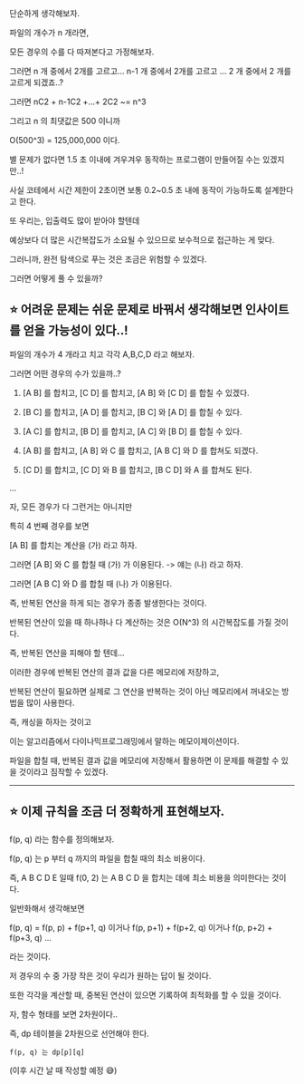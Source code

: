 단순하게 생각해보자.

파일의 개수가 n 개라면,

모든 경우의 수를 다 따져본다고 가정해보자.

그러면 n 개 중에서 2개를 고르고... n-1 개 중에서 2개를 고르고 ... 2 개 중에서 2 개를 고르게 되겠죠..?

그러면 nC2 + n-1C2 +...+ 2C2 ~= n^3 

그리고 n 의 최댓값은 500 이니까

O(500^3) = 125,000,000 이다.

별 문제가 없다면 1.5 초 이내에 겨우겨우 동작하는 프로그램이 만들어질 수는 있겠지만..!

사실 코테에서 시간 제한이 2초이면 보통 0.2~0.5 초 내에 동작이 가능하도록 설계한다고 한다.

또 우리는, 입출력도 많이 받아야 할텐데

예상보다 더 많은 시간복잡도가 소요될 수 있으므로 보수적으로 접근하는 게 맞다.

그러니까, 완전 탐색으로 푸는 것은 조금은 위험할 수 있겠다.

그러면 어떻게 풀 수 있을까?

## ⭐ 어려운 문제는 쉬운 문제로 바꿔서 생각해보면 인사이트를 얻을 가능성이 있다..!

파일의 개수가 4 개라고 치고 각각 A,B,C,D 라고 해보자.

그러면 어떤 경우의 수가 있을까..?

1. [A B] 를 합치고, [C D] 를 합치고, [A B] 와 [C D] 를 합칠 수 있겠다.

2. [B C] 를 합치고, [A D] 를 합치고, [B C] 와 [A D] 를 합칠 수 있다.

3. [A C] 를 합치고, [B D] 를 합치고, [A C] 와 [B D] 를 합칠 수 있다.

4. [A B] 를 합치고, [A B] 와 C 를 합치고, [A B C] 와 D 를 합쳐도 되겠다.

5. [C D] 를 합치고, [C D] 와 B 를 합치고, [B C D] 와 A 를 합쳐도 된다.

...


자, 모든 경우가 다 그런거는 아니지만

특히 4 번째 경우를 보면

[A B] 를 합치는 계산을 (가) 라고 하자.

그러면 [A B] 와 C 를 합칠 때 (가) 가 이용된다. -> 얘는 (나) 라고 하자.

그러면 [A B C] 와 D 를 합칠 때 (나) 가 이용된다.

즉, 반복된 연산을 하게 되는 경우가 종종 발생한다는 것이다.

반복된 연산이 있을 때 하나하나 다 계산하는 것은 O(N^3) 의 시간복잡도를 가질 것이다.

즉, 반복된 연산을 피해야 할 텐데...

이러한 경우에 반복된 연산의 결과 값을 다른 메모리에 저장하고,

반복된 연산이 필요하면 실제로 그 연산을 반복하는 것이 아닌 메모리에서 꺼내오는 방법을 많이 사용한다.

즉, 캐싱을 하자는 것이고

이는 알고리즘에서 다이나믹프로그래밍에서 말하는 메모이제이션이다.

파일을 합칠 때, 반복된 결과 값을 메모리에 저장해서 활용하면 이 문제를 해결할 수 있을 것이라고 짐작할 수 있겠다.

---

## ⭐ 이제 규칙을 조금 더 정확하게 표현해보자.

f(p, q) 라는 함수를 정의해보자.

f(p, q) 는 p 부터 q 까지의 파일을 합칠 때의 최소 비용이다.

즉, A B C D E 일때 f(0, 2) 는 A B C D 을 합치는 데에 최소 비용을 의미한다는 것이다.

일반화해서 생각해보면

f(p, q) = f(p, p) + f(p+1, q) 이거나 f(p, p+1) + f(p+2, q) 이거나 f(p, p+2) + f(p+3, q) ...

라는 것이다.

저 경우의 수 중 가장 작은 것이 우리가 원하는 답이 될 것이다.

또한 각각을 계산할 때, 중복된 연산이 있으면 기록하여 최적화를 할 수 있을 것이다.

자, 함수 형태를 보면 2차원이다..

즉, dp 테이블을 2차원으로 선언해야 한다.

```
f(p, q) 는 dp[p][q] 
```

(이후 시간 날 때 작성할 예정 😅)
